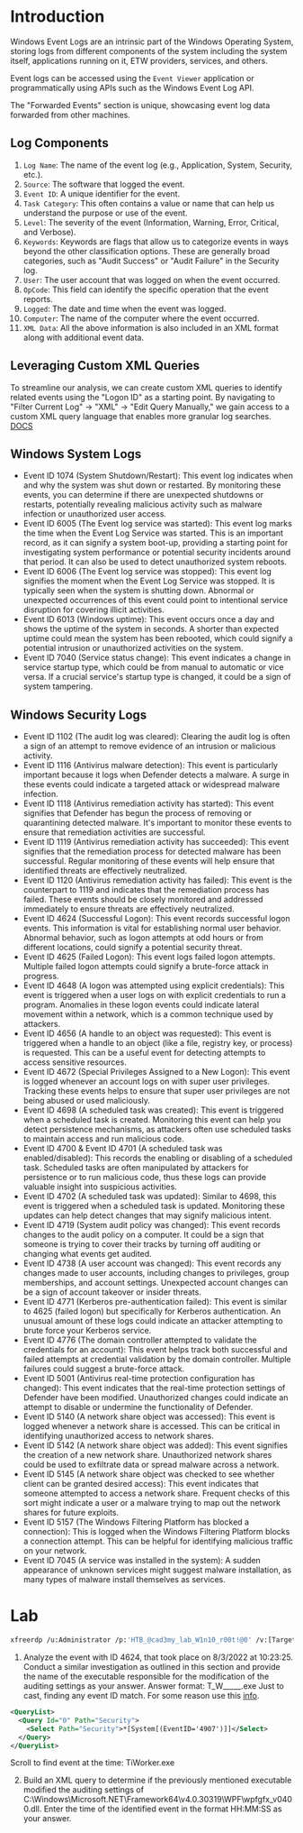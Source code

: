 # Introduction
Windows Event Logs are an intrinsic part of the Windows Operating System, storing logs from different components of the system including the system itself, applications running on it, ETW providers, services, and others.

Event logs can be accessed using the `Event Viewer` application or programmatically using APIs such as the Windows Event Log API.

The "Forwarded Events" section is unique, showcasing event log data forwarded from other machines. 

## Log Components

1. `Log Name`: The name of the event log (e.g., Application, System, Security, etc.).
2. `Source`: The software that logged the event.
3. `Event ID`: A unique identifier for the event.
4. `Task Category`: This often contains a value or name that can help us understand the purpose or use of the event.
5. `Level`: The severity of the event (Information, Warning, Error, Critical, and Verbose).
6. `Keywords`: Keywords are flags that allow us to categorize events in ways beyond the other classification options. These are generally broad categories, such as "Audit Success" or "Audit Failure" in the Security log.
7. `User`: The user account that was logged on when the event occurred.
8. `OpCode`: This field can identify the specific operation that the event reports.
9. `Logged`: The date and time when the event was logged.
10. `Computer`: The name of the computer where the event occurred.
11. `XML Data`: All the above information is also included in an XML format along with additional event data.

## Leveraging Custom XML Queries

To streamline our analysis, we can create custom XML queries to identify related events using the "Logon ID" as a starting point. By navigating to "Filter Current Log" -> "XML" -> "Edit Query Manually," we gain access to a custom XML query language that enables more granular log searches.
[DOCS](https://techcommunity.microsoft.com/t5/ask-the-directory-services-team/advanced-xml-filtering-in-the-windows-event-viewer/ba-p/399761)

## Windows System Logs
- Event ID 1074 (System Shutdown/Restart): This event log indicates when and why the system was shut down or restarted. By monitoring these events, you can determine if there are unexpected shutdowns or restarts, potentially revealing malicious activity such as malware infection or unauthorized user access.
- Event ID 6005 (The Event log service was started): This event log marks the time when the Event Log Service was started. This is an important record, as it can signify a system boot-up, providing a starting point for investigating system performance or potential security incidents around that period. It can also be used to detect unauthorized system reboots.
- Event ID 6006 (The Event log service was stopped): This event log signifies the moment when the Event Log Service was stopped. It is typically seen when the system is shutting down. Abnormal or unexpected occurrences of this event could point to intentional service disruption for covering illicit activities.
- Event ID 6013 (Windows uptime): This event occurs once a day and shows the uptime of the system in seconds. A shorter than expected uptime could mean the system has been rebooted, which could signify a potential intrusion or unauthorized activities on the system.
- Event ID 7040 (Service status change): This event indicates a change in service startup type, which could be from manual to automatic or vice versa. If a crucial service's startup type is changed, it could be a sign of system tampering.

## Windows Security Logs
- Event ID 1102 (The audit log was cleared): Clearing the audit log is often a sign of an attempt to remove evidence of an intrusion or malicious activity.
- Event ID 1116 (Antivirus malware detection): This event is particularly important because it logs when Defender detects a malware. A surge in these events could indicate a targeted attack or widespread malware infection.
- Event ID 1118 (Antivirus remediation activity has started): This event signifies that Defender has begun the process of removing or quarantining detected malware. It's important to monitor these events to ensure that remediation activities are successful.
- Event ID 1119 (Antivirus remediation activity has succeeded): This event signifies that the remediation process for detected malware has been successful. Regular monitoring of these events will help ensure that identified threats are effectively neutralized.
- Event ID 1120 (Antivirus remediation activity has failed): This event is the counterpart to 1119 and indicates that the remediation process has failed. These events should be closely monitored and addressed immediately to ensure threats are effectively neutralized.
- Event ID 4624 (Successful Logon): This event records successful logon events. This information is vital for establishing normal user behavior. Abnormal behavior, such as logon attempts at odd hours or from different locations, could signify a potential security threat.
- Event ID 4625 (Failed Logon): This event logs failed logon attempts. Multiple failed logon attempts could signify a brute-force attack in progress.
- Event ID 4648 (A logon was attempted using explicit credentials): This event is triggered when a user logs on with explicit credentials to run a program. Anomalies in these logon events could indicate lateral movement within a network, which is a common technique used by attackers.
- Event ID 4656 (A handle to an object was requested): This event is triggered when a handle to an object (like a file, registry key, or process) is requested. This can be a useful event for detecting attempts to access sensitive resources.
- Event ID 4672 (Special Privileges Assigned to a New Logon): This event is logged whenever an account logs on with super user privileges. Tracking these events helps to ensure that super user privileges are not being abused or used maliciously.
- Event ID 4698 (A scheduled task was created): This event is triggered when a scheduled task is created. Monitoring this event can help you detect persistence mechanisms, as attackers often use scheduled tasks to maintain access and run malicious code.
- Event ID 4700 & Event ID 4701 (A scheduled task was enabled/disabled): This records the enabling or disabling of a scheduled task. Scheduled tasks are often manipulated by attackers for persistence or to run malicious code, thus these logs can provide valuable insight into suspicious activities.
- Event ID 4702 (A scheduled task was updated): Similar to 4698, this event is triggered when a scheduled task is updated. Monitoring these updates can help detect changes that may signify malicious intent.
- Event ID 4719 (System audit policy was changed): This event records changes to the audit policy on a computer. It could be a sign that someone is trying to cover their tracks by turning off auditing or changing what events get audited.
- Event ID 4738 (A user account was changed): This event records any changes made to user accounts, including changes to privileges, group memberships, and account settings. Unexpected account changes can be a sign of account takeover or insider threats.
- Event ID 4771 (Kerberos pre-authentication failed): This event is similar to 4625 (failed logon) but specifically for Kerberos authentication. An unusual amount of these logs could indicate an attacker attempting to brute force your Kerberos service.
- Event ID 4776 (The domain controller attempted to validate the credentials for an account): This event helps track both successful and failed attempts at credential validation by the domain controller. Multiple failures could suggest a brute-force attack.
- Event ID 5001 (Antivirus real-time protection configuration has changed): This event indicates that the real-time protection settings of Defender have been modified. Unauthorized changes could indicate an attempt to disable or undermine the functionality of Defender.
- Event ID 5140 (A network share object was accessed): This event is logged whenever a network share is accessed. This can be critical in identifying unauthorized access to network shares.
- Event ID 5142 (A network share object was added): This event signifies the creation of a new network share. Unauthorized network shares could be used to exfiltrate data or spread malware across a network.
- Event ID 5145 (A network share object was checked to see whether client can be granted desired access): This event indicates that someone attempted to access a network share. Frequent checks of this sort might indicate a user or a malware trying to map out the network shares for future exploits.
- Event ID 5157 (The Windows Filtering Platform has blocked a connection): This is logged when the Windows Filtering Platform blocks a connection attempt. This can be helpful for identifying malicious traffic on your network.
- Event ID 7045 (A service was installed in the system): A sudden appearance of unknown services might suggest malware installation, as many types of malware install themselves as services.

# Lab
```sh
xfreerdp /u:Administrator /p:'HTB_@cad3my_lab_W1n10_r00t!@0' /v:[Target IP] /dynamic-resolution
```

1. Analyze the event with ID 4624, that took place on 8/3/2022 at 10:23:25. Conduct a similar investigation as outlined in this section and provide the name of the executable responsible for the modification of the auditing settings as your answer. Answer format: T_W_____.exe
Just to cast, finding any event ID match. For some reason use this [info](https://forum.hackthebox.com/t/windows-event-logs-finding-evil-mini-module/295357).
```xml
<QueryList>
  <Query Id="0" Path="Security">
    <Select Path="Security">*[System[(EventID='4907')]]</Select>
  </Query>
</QueryList>
```
Scroll to find event at the time: TiWorker.exe

2. Build an XML query to determine if the previously mentioned executable modified the auditing settings of C:\Windows\Microsoft.NET\Framework64\v4.0.30319\WPF\wpfgfx_v0400.dll. Enter the time of the identified event in the format HH:MM:SS as your answer. 
